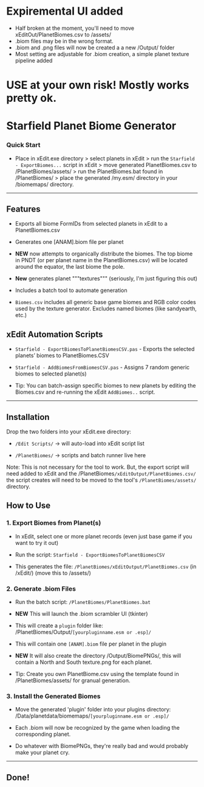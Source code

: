 # Expiremental UI added

- Half broken at the moment, you'll need to move xEditOut/PlanetBiomes.csv to /assets/
- .biom files may be in the wrong format.
- .biom and .png files will now be created a a new /Output/ folder
- Most setting are adjustable for .biom creation, a simple planet texture pipeline added

# USE at your own risk! Mostly works pretty ok.

# Starfield Planet Biome Generator

### Quick Start
- Place in xEdit.exe directory > select planets in xEdit > run the `Starfield - ExportBiomes...` script in xEdit > move generated PlanetBiomes.csv to /PlanetBiomes/assets/ > run the PlanetBiomes.bat found in /PlanetBiomes/ > place the generated /my.esm/ directory in your /biomemaps/ directory.

----  

## Features

- Exports all biome FormIDs from selected planets in xEdit to a PlanetBiomes.csv

- Generates one [ANAM].biom file per planet

- **NEW** now attempts to organically distribute the biomes. The top biome in PNDT (or per planet name in the PlanetBiomes.csv) will be located around the equator, the last biome the pole.

- **New** generates planet """textures""" (seriously, I'm just figuring this out)

- Includes a batch tool to automate generation

- `Biomes.csv` includes all generic base game biomes and RGB color codes used by the texture generator. Excludes named biomes (like sandyearth, etc.)


## xEdit Automation Scripts

- `Starfield - ExportBiomesToPlanetBiomesCSV.pas` - Exports the selected planets’ biomes to PlanetBiomes.CSV

- `Starfield - AddBiomesFromBiomesCSV.pas` - Assigns 7 random generic biomes to selected planet(s)

- Tip: You can batch-assign specific biomes to new planets by editing the Biomes.csv and re-running the xEdit `AddBiomes..` script.

----

## Installation

Drop the two folders into your xEdit.exe directory:

- `/Edit Scripts/` → will auto-load into xEdit script list

- `/PlanetBiomes/` → scripts and batch runner live here

Note: This is not necessary for the tool to work. But, the export script will need added to xEdit and the /PlanetBiomes`/xEditOutput/PlanetBiomes.csv/` the script creates will need to be moved to the tool's `/PlanetBiomes/assets/` directory.

## How to Use

### 1. Export Biomes from Planet(s)

- In xEdit, select one or more planet records (even just base game if you want to try it out)

- Run the script: `Starfield - ExportBiomesToPlanetBiomesCSV`

- This generates the file: `/PlanetBiomes/xEditOutput/PlanetBiomes.csv` (in /xEdit/) (move this to /assets/)

### 2. Generate .biom Files

- Run the batch script: `/PlanetBiomes/PlanetBiomes.bat`

- **NEW** This will launch the .biom scrambler UI (tkinter)

- This will create a `plugin` folder like: /PlanetBiomes/Output/`[yourpluginname.esm or .esp]/`

- This will contain one `[ANAM].biom` file per planet in the plugin

- **NEW** It will also create the directory /Output/BiomePNGs/, this will contain a North and South texture.png for each planet.

- Tip: Create you own PlanetBiome.csv using the template found in /PlanetBiomes/assets/ for granual generation.

### 3. Install the Generated Biomes

- Move the generated 'plugin' folder into your plugins directory: /Data/planetdata/biomemaps/`[yourpluginname.esm or .esp]/`

- Each .biom will now be recognized by the game when loading the corresponding planet.

- Do whatever with BiomePNGs, they're really bad and would probably make your planet cry.

----  

## Done!
